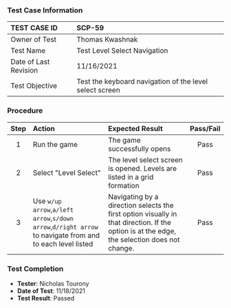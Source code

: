 ### Test Case Information

| TEST CASE ID | SCP-59 |
| :--- | :--- |
| Owner of Test | Thomas Kwashnak |
| Test Name | Test Level Select Navigation |
| Date of Last Revision | 11/16/2021 |
| Test Objective | Test the keyboard navigation of the level select screen |

### Procedure

|Step | Action | Expected Result | Pass/Fail     |
|:---:| :---        |    :----  | :---: |
|1| Run the game| The game successfully opens |Pass|
|2|Select "Level Select"|The level select screen is opened. Levels are listed in a grid formation|Pass|
|3|Use `w/up arrow`,`a/left arrow`,`s/down arrow`,`d/right arrow` to navigate from and to each level listed|Navigating by a direction selects the first option visually in that direction. If the option is at the edge, the selection does not change.|Pass| 

### Test Completion

- **Tester**: Nicholas Tourony
- **Date of Test**: 11/18/2021
- **Test Result**: Passed